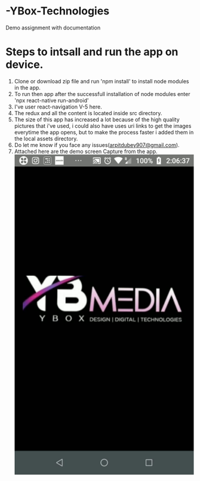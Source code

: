# -YBox-Technologies
Demo assignment with documentation
# Steps to intsall and run the app on device.  
1. Clone or download zip file and run 'npm install' to install node modules in the app.  
2. To run then app after the successfull installation of node modules enter 'npx react-native run-android'
3. I've user react-navigation V-5 here.
4. The redux and all the content is located inside src directory.
5. The size of this app has increased a lot because of the high quality pictures that i've used, i could also have uses uri links to get the images everytime the app opens, but to make the process faster i added them in the local assets directory.  
6. Do let me know if you face any issues(arpitdubey907@gmail.com).  
6. Attached here are the demo screen Capture from the app.  
![](ScreenRecord/splash.jpeg)

